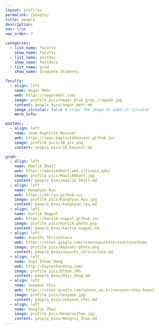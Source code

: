 ```yaml
---
layout: profiles
permalink: /people/
title: people
description:
nav: true
nav_order: 7

categories:
  - list_name: faculty
    show_name: Faculty
  - list_name: postdoc
    show_name: Postdocs
  - list_name: grad
    show_name: Graduate Students

faculty:
  - align: left
    name: Negar Mehr
    web: https://negarmehr.com/
    image: profile_pics/negar_blue_gray_cropped.jpg
    content: people_bios/negar_mehr.md
    image_circular: false # crops the image to make it circular
    more_info:

postdoc:
  - align: left
    name: Jean-Baptiste Bouvier
    web: https://jean-baptistebouvier.github.io/
    image: profile_pics/JB_pic.png
    content: people_bios/jb_bouvier.md

grad:
  - align: left
    name: Maulik Bhatt
    web: https://maulikbhatt.web.illinois.edu/
    image: profile_pics/MaulikBhatt.jpg
    content: people_bios/maulik_bhatt.md
  - align: left
    name: Kanghyun Ryu
    web: https://kh-ryu.github.io/
    image: profile_pics/Kanghyun_Ryu.jpg
    content: people_bios/kanghyun_ryu.md
  - align: left
    name: Kartik Nagpal
    web: https://kartik-nagpal.github.io/
    image: profile_pics/Kartik-photo.png
    content: people_bios/kartik_nagpal.md
  - align: left
    name: Aayushi Shrivastava
    web: https://sites.google.com/view/aayushishrivastava/home
    image: profile_pics/Aayushi-photo.png
    content: people_bios/aayushi_shrivastava.md
  - align: left
    name: Dayi Ethan Dong
    web: http://dayiethandong.com/
    image: profile_pics/Ethan.JPG
    content: people_bios/dayi_dong.md
  - align: left
    name: Seoyeon Choi
    web: https://sites.google.com/yonsei.ac.kr/seoyeon-choi-home/
    image: profile_pics/Seoyeon.jpg
    content: people_bios/seoyeon_choi.md
  - align: left
    name: Hongrui Zhao
    image: profile_pics/HongruiZhao.jpg
    content: people_bios/Hongrui_Zhao.md  
---
```

